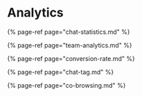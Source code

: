 # Analytics

{% page-ref page="chat-statistics.md" %}

{% page-ref page="team-analytics.md" %}

{% page-ref page="conversion-rate.md" %}

{% page-ref page="chat-tag.md" %}

{% page-ref page="co-browsing.md" %}

